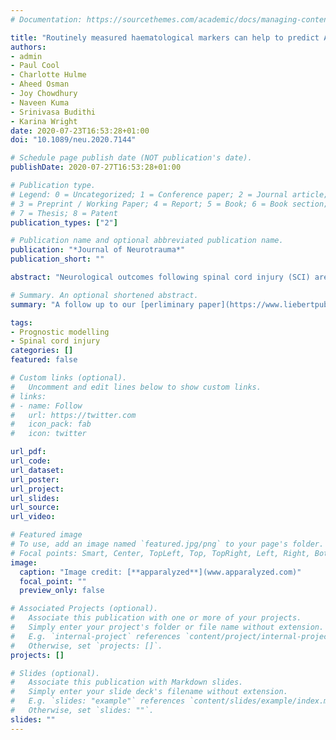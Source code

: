 ```yaml
---
# Documentation: https://sourcethemes.com/academic/docs/managing-content/

title: "Routinely measured haematological markers can help to predict AIS scores following spinal cord injury"
authors:
- admin
- Paul Cool
- Charlotte Hulme
- Aheed Osman
- Joy Chowdhury
- Naveen Kuma
- Srinivasa Budithi
- Karina Wright
date: 2020-07-23T16:53:28+01:00
doi: "10.1089/neu.2020.7144"

# Schedule page publish date (NOT publication's date).
publishDate: 2020-07-27T16:53:28+01:00

# Publication type.
# Legend: 0 = Uncategorized; 1 = Conference paper; 2 = Journal article;
# 3 = Preprint / Working Paper; 4 = Report; 5 = Book; 6 = Book section;
# 7 = Thesis; 8 = Patent
publication_types: ["2"]

# Publication name and optional abbreviated publication name.
publication: "*Journal of Neurotrauma*"
publication_short: ""

abstract: "Neurological outcomes following spinal cord injury (SCI) are currently difficult to predict. Whilst the initial American Spinal Injury Association (ASIA) Impairment Scale (AIS) grade can give an estimate of outcome, the high remaining degree of uncertainty has stoked recent interest in biomarkers for SCI. This study aimed to assess the prognostic value of routinely measured blood biomarkers by developing prognostic models of AIS scores at discharge and 12-months post-injury. Routine blood and clinical data were collected from SCI patients (n=427) and blood measures that had been assessed in less than 50% of patients were excluded. Outcome neurology was obtained from AIS and Spinal cord independence measure III (SCIM-III) scores at discharge and 12-months post-injury, with motor (AIS) and sensory (AIS, touch and prick) abilities being assessed individually. Linear regression models with and without elastic net penalisation were created for all outcome measures. Blood measures associated with liver function such as alanine transaminase were found to add value to predictions of SCIM-III at discharge and 12-months post-injury. Furthermore, components of a total blood count including haemoglobin were found to add value to predictions of AIS motor and sensory scores at discharge and 12-month post-injury. These findings corroborate the results of our previous preliminary study and thus provide further evidence that routine blood measures can add prognostic value in SCI, and that markers of liver function are of particular interest."

# Summary. An optional shortened abstract.
summary: "A follow up to our [perliminary paper](https://www.liebertpub.com/doi/10.1089/neu.2019.6495) with a larger cohort"

tags:
- Prognostic modelling
- Spinal cord injury
categories: []
featured: false

# Custom links (optional).
#   Uncomment and edit lines below to show custom links.
# links:
# - name: Follow
#   url: https://twitter.com
#   icon_pack: fab
#   icon: twitter

url_pdf:
url_code:
url_dataset:
url_poster:
url_project:
url_slides:
url_source:
url_video:

# Featured image
# To use, add an image named `featured.jpg/png` to your page's folder. 
# Focal points: Smart, Center, TopLeft, Top, TopRight, Left, Right, BottomLeft, Bottom, BottomRight.
image:
  caption: "Image credit: [**apparalyzed**](www.apparalyzed.com)"
  focal_point: ""
  preview_only: false

# Associated Projects (optional).
#   Associate this publication with one or more of your projects.
#   Simply enter your project's folder or file name without extension.
#   E.g. `internal-project` references `content/project/internal-project/index.md`.
#   Otherwise, set `projects: []`.
projects: []

# Slides (optional).
#   Associate this publication with Markdown slides.
#   Simply enter your slide deck's filename without extension.
#   E.g. `slides: "example"` references `content/slides/example/index.md`.
#   Otherwise, set `slides: ""`.
slides: ""
---
```

